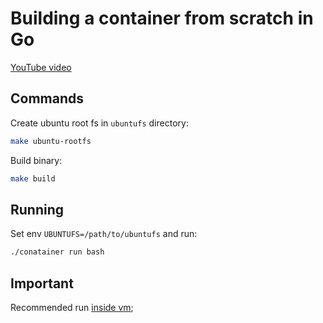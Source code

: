 # Building a container from scratch in Go
[YouTube video](https://www.youtube.com/watch?v=_TsSmSu57Zo)

## Commands
Create ubuntu root fs in `ubuntufs` directory:
```bash
make ubuntu-rootfs
```

Build binary:
```bash
make build
```

## Running
Set env `UBUNTUFS=/path/to/ubuntufs` and run:
```bash
./conatainer run bash
```

## Important
Recommended run [inside vm](https://github.com/orginux/vagrants/tree/main/vm-for-dev);
